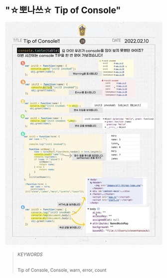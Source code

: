 # "☆뽀나쓰☆ Tip of Console"

![28](images/28.jpg)

> ###### KEYWORDS
>
> Tip of Console, Console, warn, error, count
